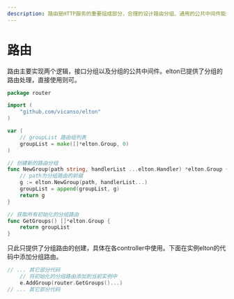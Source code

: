 ```yaml
---
description: 路由是HTTP服务的重要组成部分，合理的设计路由分组、通用的公共中间件能让项目更清晰简洁
---
```


# 路由

路由主要实现两个逻辑，接口分组以及分组的公共中间件。elton已提供了分组的路由处理，直接使用则可。

```go
package router

import (
	"github.com/vicanso/elton"
)

var (
	// groupList 路由组列表
	groupList = make([]*elton.Group, 0)
)

// 创建新的路由分组
func NewGroup(path string, handlerList ...elton.Handler) *elton.Group {
    // path为分组路由的前缀
	g := elton.NewGroup(path, handlerList...)
	groupList = append(groupList, g)
	return g
}

// 获取所有初始化的分组路由 
func GetGroups() []*elton.Group {
	return groupList
}
```

只此只提供了分组路由的创建，具体在各controller中使用。下面在实例elton的代码中添加分组路由。

```go
// ... 其它部分代码
	// 将初始化的分组路由添加到当前实例中
	e.AddGroup(router.GetGroups()...)
// ... 其它部分代码
```